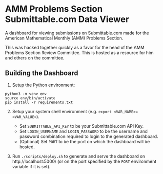 # AMM Problems Section Submittable.com Data Viewer
A dashboard for viewing submissions on Submittable.com made for the American Mathematical Monthly (AMM) Problems Section.  

This was hacked together quickly as a favor for the head of the AMM Problems Section Review Committee.
This is hosted as a resource for him and others on the committee.

## Building the Dashboard

1. Setup the Python environment:
```
python3 -m venv env
source env/bin/activate
pip install -r requirements.txt
```

2. Setup your system shell environment (e.g. `export <VAR_NAME>=<VAR_VALUE>`).
    - Set `SUBMITTABLE_API_KEY` to be your Submittable.com API Key.
    - Set `LOGIN_USERNAME` and `LOGIN_PASSWORD` to be the username and password combination required to login to the generated dashboard.
    - (Optional) Set `PORT` to be the port on which the dashboard will be hosted.

3. Run `./scripts/deploy.sh` to generate and serve the dashboard on http://localhost:5000/ (or on the port specified by the `PORT` environment variable if it is set). 
